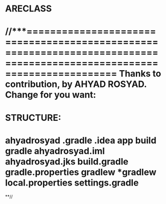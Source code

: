 # ARECLASS
//***=======================================================================================================================
Thanks to contribution, by AHYAD ROSYAD.
Change for you want:
=======================================
STRUCTURE:
=======================================
ahyadrosyad
.gradle
.idea
app
build
gradle
ahyadrosyad.iml
ahyadrosyad.jks
build.gradle
gradle.properties
gradlew
*gradlew
local.properties
settings.gradle
==============================
**//

